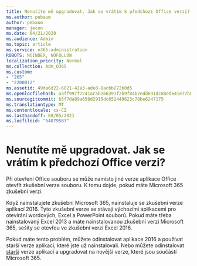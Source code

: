 ```yaml
---
title: Nenutíte mě upgradovat. Jak se vrátím k předchozí Office verzi?
ms.author: pebaum
author: pebaum
manager: jecon
ms.date: 04/21/2020
ms.audience: Admin
ms.topic: article
ms.service: o365-administration
ROBOTS: NOINDEX, NOFOLLOW
localization_priority: Normal
ms.collection: Adm_O365
ms.custom:
- "265"
- "2200012"
ms.assetid: 49da6d22-6821-42a3-ade8-8acbb27260d5
ms.openlocfilehash: a3ff997f7241ac5b266391f2b9f84b7edd691dc84ed641e77b091d33c5a3dbf5
ms.sourcegitcommit: b5f7da89a650d2915dc652449623c78be6247175
ms.translationtype: MT
ms.contentlocale: cs-CZ
ms.lasthandoff: 08/05/2021
ms.locfileid: "54079587"
---
```

# <a name="dont-force-me-to-upgrade-how-do-i-go-back-to-the-previous-office-version"></a>Nenutíte mě upgradovat. Jak se vrátím k předchozí Office verzi?

Při otevření Office souboru se může namísto jiné verze aplikace Office otevřít zkušební verze souboru. K tomu dojde, pokud máte Microsoft 365 zkušební verzi.
  
Když nainstalujete zkušební Microsoft 365, nainstaluje se zkušební verze aplikací 2016. Tyto zkušební verze se stávají výchozími aplikacemi pro otevírání wordových, Excel a PowerPoint souborů. Pokud máte třeba nainstalovaný Excel 2013 a máte nainstalovanou zkušební verzi Microsoft 365, sešity se otevřou ve zkušební verzi Excel 2016.
  
Pokud máte tento problém, [](https://support.office.com/article/9dd49b83-264a-477a-8fcc-2fdf5dbf61d8.aspx) můžete odinstalovat aplikace 2016 a používat starší verze aplikací, které jste už nainstalovali. Nebo můžete odinstalovat [starší](https://support.office.com/article/9dd49b83-264a-477a-8fcc-2fdf5dbf61d8.aspx) verze aplikací a upgradovat na novější verze, které jsou součástí Microsoft 365.
